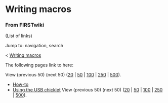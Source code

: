 # Writing macros

### From FIRSTwiki

(List of links)

Jump to: navigation, search

&lt; [Writing macros](/index.php?title=Writing_macros&redirect=no "Writing
macros" )  

The following pages link to here:

View (previous 50) (next 50)
([20](/index.php?title=Special:Whatlinkshere/Writing_macros&limit=20&from=0
"Special:Whatlinkshere/Writing macros" ) |
[50](/index.php?title=Special:Whatlinkshere/Writing_macros&limit=50&from=0
"Special:Whatlinkshere/Writing macros" ) |
[100](/index.php?title=Special:Whatlinkshere/Writing_macros&limit=100&from=0
"Special:Whatlinkshere/Writing macros" ) |
[250](/index.php?title=Special:Whatlinkshere/Writing_macros&limit=250&from=0
"Special:Whatlinkshere/Writing macros" ) |
[500](/index.php?title=Special:Whatlinkshere/Writing_macros&limit=500&from=0
"Special:Whatlinkshere/Writing macros" )).

  * [How-to](How-to "How-to" )
  * [Using the USB chicklet](Using_the_USB_chicklet "Using the USB chicklet" )
View (previous 50) (next 50)
([20](/index.php?title=Special:Whatlinkshere/Writing_macros&limit=20&from=0
"Special:Whatlinkshere/Writing macros" ) |
[50](/index.php?title=Special:Whatlinkshere/Writing_macros&limit=50&from=0
"Special:Whatlinkshere/Writing macros" ) |
[100](/index.php?title=Special:Whatlinkshere/Writing_macros&limit=100&from=0
"Special:Whatlinkshere/Writing macros" ) |
[250](/index.php?title=Special:Whatlinkshere/Writing_macros&limit=250&from=0
"Special:Whatlinkshere/Writing macros" ) |
[500](/index.php?title=Special:Whatlinkshere/Writing_macros&limit=500&from=0
"Special:Whatlinkshere/Writing macros" )).

